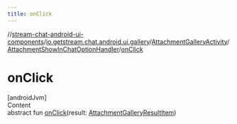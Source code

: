 ```yaml
---
title: onClick
---
```

//[stream-chat-android-ui-components](../../../../index.md)/[io.getstream.chat.android.ui.gallery](../../index.md)/[AttachmentGalleryActivity](../index.md)/[AttachmentShowInChatOptionHandler](index.md)/[onClick](onClick.md)



# onClick  
[androidJvm]  
Content  
abstract fun [onClick](onClick.md)(result: [AttachmentGalleryResultItem](../../AttachmentGalleryResultItem/index.md))  



